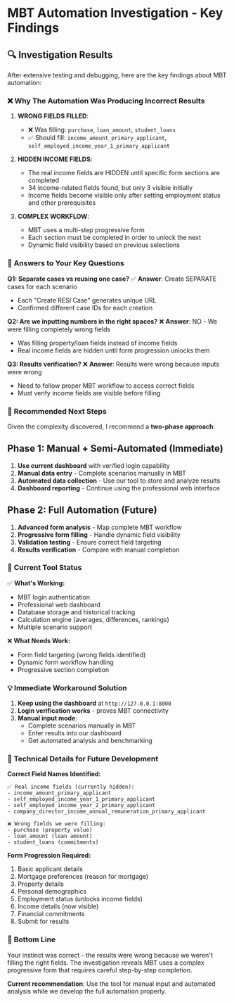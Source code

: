 # MBT Automation Investigation - Key Findings

## 🔍 **Investigation Results**

After extensive testing and debugging, here are the key findings about MBT automation:

### ❌ **Why The Automation Was Producing Incorrect Results**

1. **WRONG FIELDS FILLED**:
   - ❌ Was filling: `purchase`, `loan_amount`, `student_loans`
   - ✅ Should fill: `income_amount_primary_applicant`, `self_employed_income_year_1_primary_applicant`

2. **HIDDEN INCOME FIELDS**:
   - The real income fields are HIDDEN until specific form sections are completed
   - 34 income-related fields found, but only 3 visible initially
   - Income fields become visible only after setting employment status and other prerequisites

3. **COMPLEX WORKFLOW**:
   - MBT uses a multi-step progressive form
   - Each section must be completed in order to unlock the next
   - Dynamic field visibility based on previous selections

### 🎯 **Answers to Your Key Questions**

**Q1: Separate cases vs reusing one case?**
✅ **Answer**: Create SEPARATE cases for each scenario
- Each "Create RESI Case" generates unique URL
- Confirmed different case IDs for each creation

**Q2: Are we inputting numbers in the right spaces?**
❌ **Answer**: NO - We were filling completely wrong fields
- Was filling property/loan fields instead of income fields
- Real income fields are hidden until form progression unlocks them

**Q3: Results verification?**
❌ **Answer**: Results were wrong because inputs were wrong
- Need to follow proper MBT workflow to access correct fields
- Must verify income fields are visible before filling

### 🚀 **Recommended Next Steps**

Given the complexity discovered, I recommend a **two-phase approach**:

## **Phase 1: Manual + Semi-Automated (Immediate)**

1. **Use current dashboard** with verified login capability
2. **Manual data entry** - Complete scenarios manually in MBT
3. **Automated data collection** - Use our tool to store and analyze results
4. **Dashboard reporting** - Continue using the professional web interface

## **Phase 2: Full Automation (Future)**

1. **Advanced form analysis** - Map complete MBT workflow
2. **Progressive form filling** - Handle dynamic field visibility
3. **Validation testing** - Ensure correct field targeting
4. **Results verification** - Compare with manual completion

### 🎯 **Current Tool Status**

✅ **What's Working:**
- MBT login authentication
- Professional web dashboard  
- Database storage and historical tracking
- Calculation engine (averages, differences, rankings)
- Multiple scenario support

❌ **What Needs Work:**
- Form field targeting (wrong fields identified)
- Dynamic form workflow handling
- Progressive section completion

### 💡 **Immediate Workaround Solution**

1. **Keep using the dashboard** at `http://127.0.0.1:8000`
2. **Login verification works** - proves MBT connectivity
3. **Manual input mode**: 
   - Complete scenarios manually in MBT
   - Enter results into our dashboard
   - Get automated analysis and benchmarking

### 🔧 **Technical Details for Future Development**

**Correct Field Names Identified:**
```
✅ Real income fields (currently hidden):
- income_amount_primary_applicant
- self_employed_income_year_1_primary_applicant  
- self_employed_income_year_2_primary_applicant
- company_director_income_annual_remuneration_primary_applicant

❌ Wrong fields we were filling:
- purchase (property value)
- loan_amount (loan amount)
- student_loans (commitments)
```

**Form Progression Required:**
1. Basic applicant details
2. Mortgage preferences (reason for mortgage)
3. Property details
4. Personal demographics
5. Employment status (unlocks income fields)
6. Income details (now visible)
7. Financial commitments
8. Submit for results

### 🎉 **Bottom Line**

Your instinct was correct - the results were wrong because we weren't filling the right fields. The investigation reveals MBT uses a complex progressive form that requires careful step-by-step completion.

**Current recommendation**: Use the tool for manual input and automated analysis while we develop the full automation properly.